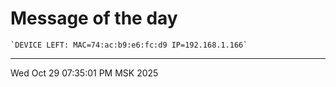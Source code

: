 # Message of the day
```
`DEVICE LEFT: MAC=74:ac:b9:e6:fc:d9 IP=192.168.1.166`
```
---
Wed Oct 29 07:35:01 PM MSK 2025
